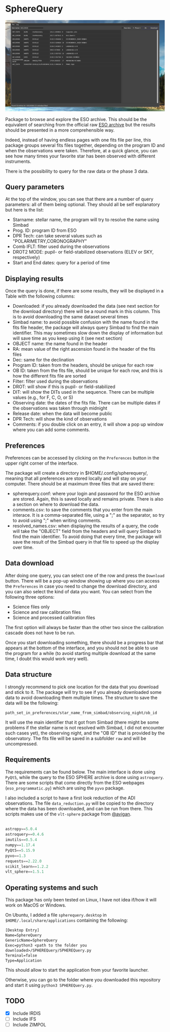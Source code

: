# SphereQuery

![example](screenshots/ESOQuery.png)

Package to browse and explore the ESO archive. This should be the equivalent of searching from the official raw [ESO archive](http://archive.eso.org/eso/eso_archive_main.html) but the results should be presented in a more comprehensible way.

Indeed, instead of having endless pages with one fits file per line, this package groups several fits files together, depending on the program ID and when the observations were taken. Therefore, at a quick glance, you can see how many times your favorite star has been observed with different instruments.

There is the possibility to query for the raw data or the phase 3 data.

## Query parameters

At the top of the window, you can see that there are a number of query parameters: all of them being optional. They should all be self explanatory but here is the list:

- Starname: stellar name, the program will try to resolve the name using Simbad
- Prog. ID: program ID from ESO
- DPR Tech: can take several values such as "POLARIMETRY,CORONOGRAPHY"
- Comb IFLT: filter used during the observations
- DROT2 MODE: pupil- or field-stabilized observations (ELEV or SKY, respectively)
- Start and End dates: query for a period of time

## Displaying results

Once the query is done, if there are some results, they will be displayed in a Table with the following columns:

- Downloaded: if you already downloaded the data (see next section for the download directory) there will be a round mark in this column. This is to avoid downloading the same dataset several times
- Simbad name: to avoid possible confusion with the name found in the fits file header, the package will always query Simbad to find the main identifier. This may sometimes slow down the display of information but will save time as you keep using it (see next section)
- OBJECT name: the name found in the header
- RA: mean value of the right ascension found in the header of the fits files
- Dec: same for the declination
- Program ID: taken from the headers, should be unique for each row
- OB ID: taken from the fits file, should be unique for each row, and this is how the different fits file are sorted
- Filter: filter used during the observations
- DROT: will show if this is pupil- or field-stabilized
- DIT: will show the DITs used in the sequence. There can be multiple values (e.g., for F, C, O, or S)
- Observing date: the dates of the fits file. There can be multiple dates if the observations was taken through midnight
- Release date: when the data will become public
- DPR Tech: will show the kind of observations
- Comments: if you double click on an entry, it will show a pop up window where you can add some comments.

## Preferences

Preferences can be accessed by clicking on the `Preferences` button in the upper right corner of the interface.

The package will create a directory in $HOME/.config/spherequery/, meaning that all preferences are stored locally and will stay on your computer. There should be at maximum three files that are saved there:

- spherequery.conf: where your login and password for the ESO archive are stored. Again, this is saved locally and remains private. There is also a section on where to download the data.
- comments.csv: to save the comments that you enter from the main interace. It is a comma-separated file, using a ";" as the separator, so try to avoid using ";" when writing comments.
- resolved_names.csv: when displaying the results of a query, the code will take the "OBJECT" field from the headers and will query Simbad to find the main identifier. To avoid doing that every time, the package will save the result of the Simbad query in that file to speed up the display over time.

## Data download

After doing one query, you can select one of the row and press the `Download` button. There will be a pop-up window showing up where you can access the `Preferences` in case you need to change the download directory, and you can also select the kind of data you want. You can select from the following three options:

- Science files only
- Science and raw calibration files
- Science and processed calibration files

The first option will always be faster than the other two since the calibration cascade does not have to be run.

Once you start downloading something, there should be a progress bar that appears at the bottom of the interface, and you should not be able to use the program for a while (to avoid starting multiple download at the same time, I doubt this would work very well).

## Data structure

I strongly recommend to pick one location for the data that you download and stick to it. The package will try to see if you already downloaded some data to avoid downloading them multiple times. The structure to save the data will be the following:

```
path_set_in_preferences/star_name_from_simbad/observing_night/ob_id
```

It will use the main identifier that it got from Simbad (there might be some problems if the stellar name is not resolved with Simbad, I did not encounter such cases yet), the observing night, and the "OB ID" that is provided by the observatory. The fits file will be saved in a subfolder `raw` and will be uncompressed.

## Requirements

The requirements can be found below. The main interface is done using `PyQt5`, while the query to the ESO SPHERE archive is done using `astroquery`. There are some scripts that come directly from the ESO webpages (`eso_programmatic.py`) which are using the `pyvo` package.

I also included a script to have a first look reduction of the ADI observations. The file `data_reduction.py` will be copied to the directory where the data has been downloaded, and can be run from there. This scripts makes use of the `vlt-sphere` package from [@avigan](https://github.com/avigan).

```python

astropy==5.0.4
astroquery==0.4.6
imutils==0.5.4
numpy==1.17.4
PyQt5==5.15.9
pyvo==1.3
requests==2.22.0
scikit_learn==1.2.2
vlt_sphere==1.5.1

```

## Operating systems and such

This package has only been tested on Linux, I have not idea if/how it will work on MacOS or Windows.

On Ubuntu, I added a file `spherequery.desktop` in `$HOME/.local/share/applications` containing the following:

```
[Desktop Entry]
Name=SphereQuery
GenericName=SphereQuery
Exec=python3 <path to the folder you downloaded>/SPHEREQuery/SPHEREQuery.py
Terminal=false
Type=Application
```

This should allow to start the application from your favorite launcher.

Otherwise, you can go to the folder where you downloaded this repository and start it using `python3 SPHEREQuery.py`.

## TODO

- [x] Include IRDIS
- [ ] Include IFS
- [ ] Include ZIMPOL
